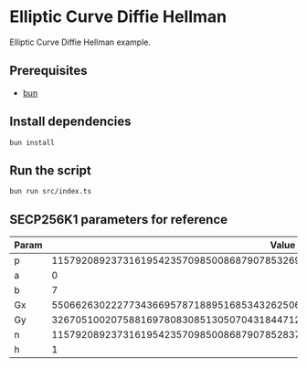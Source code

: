 # Elliptic Curve Diffie Hellman

Elliptic Curve Diffie Hellman example.

## Prerequisites

- [bun](https://bun.sh/)

## Install dependencies

```
bun install
```

## Run the script

```
bun run src/index.ts
```

## SECP256K1 parameters for reference

| Param | Value                                                                          |
| ----- | ------------------------------------------------------------------------------ |
| p     | 115792089237316195423570985008687907853269984665640564039457584007908834671663 |
| a     | 0                                                                              |
| b     | 7                                                                              |
| Gx    | 55066263022277343669578718895168534326250603453777594175500187360389116729240  |
| Gy    | 32670510020758816978083085130507043184471273380659243275938904335757337482424  |
| n     | 115792089237316195423570985008687907852837564279074904382605163141518161494337 |
| h     | 1                                                                              |
